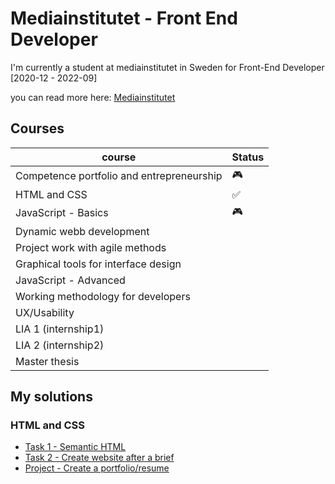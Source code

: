 # Mediainstitutet - Front End Developer

I'm currently a student at mediainstitutet in Sweden for Front-End Developer [2020-12 - 2022-09]

you can read more here: [Mediainstitutet](https://medieinstitutet.se/utbildningar/front-end-developer/)

## Courses

| course                                    | Status |
| ----------------------------------------- | ------ |
| Competence portfolio and entrepreneurship | 🎮     |
| HTML and CSS                              | ✅     |
| JavaScript - Basics                       | 🎮     |
| Dynamic webb development                  |
| Project work with agile methods           |
| Graphical tools for interface design      |
| JavaScript - Advanced                     |
| Working methodology for developers        |
| UX/Usability                              |
| LIA 1 (internship1)                       |
| LIA 2 (internship2)                       |
| Master thesis                             |

## My solutions

### HTML and CSS

-   [Task 1 - Semantic HTML](https://sad-morse-5d05a2.netlify.app/2.%20CSS%20%26%20HTML/Tasks/Task%201%20-%20semantic%20HTML/resume/)
-   [Task 2 - Create website after a brief](https://sad-morse-5d05a2.netlify.app/2.%20CSS%20%26%20HTML/Tasks/Task%202%20-%20create%20website)
-   [Project - Create a portfolio/resume](https://sad-morse-5d05a2.netlify.app/2.%20CSS%20%26%20HTML/Tasks/Project%20-%20portfolio/dist/)
